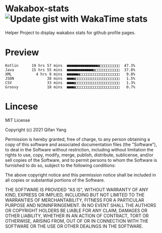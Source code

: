  # Wakabox-stats ![Update gist with WakaTime stats](https://github.com/underwindfall/wakabox-stats/workflows/Update%20gist%20with%20WakaTime%20stats/badge.svg)

  Helper Project to display wakabox stats for github profile pages. 
 # Preview 
  
  ```  
 Kotlin      19 hrs 57 mins  ■■■■■■■■■■■■■■▦□□□□□□□□□  47.3%
Java        15 hrs 55 mins  ■■■■■■■■■■■■▥□□□□□□□□□□□  37.8%
XML           4 hrs 8 mins  ■■■■■▦□□□□□□□□□□□□□□□□□□   9.8%
JSON               38 mins  ■■■▦□□□□□□□□□□□□□□□□□□□□   1.5%
CSV                33 mins  ■■■▦□□□□□□□□□□□□□□□□□□□□   1.3%
Groovy             18 mins  ■■■▦□□□□□□□□□□□□□□□□□□□□   0.7% 
 ``` 
  
 
 # Lincese 

  MIT License

  Copyright (c) 2021 Qifan Yang
  
  Permission is hereby granted, free of charge, to any person obtaining a copy
  of this software and associated documentation files (the "Software"), to deal
  in the Software without restriction, including without limitation the rights
  to use, copy, modify, merge, publish, distribute, sublicense, and/or sell
  copies of the Software, and to permit persons to whom the Software is
  furnished to do so, subject to the following conditions:
  
  The above copyright notice and this permission notice shall be included in all
  copies or substantial portions of the Software.
  
  THE SOFTWARE IS PROVIDED "AS IS", WITHOUT WARRANTY OF ANY KIND, EXPRESS OR
  IMPLIED, INCLUDING BUT NOT LIMITED TO THE WARRANTIES OF MERCHANTABILITY,
  FITNESS FOR A PARTICULAR PURPOSE AND NONINFRINGEMENT. IN NO EVENT SHALL THE
  AUTHORS OR COPYRIGHT HOLDERS BE LIABLE FOR ANY CLAIM, DAMAGES OR OTHER
  LIABILITY, WHETHER IN AN ACTION OF CONTRACT, TORT OR OTHERWISE, ARISING FROM,
  OUT OF OR IN CONNECTION WITH THE SOFTWARE OR THE USE OR OTHER DEALINGS IN THE
  SOFTWARE.
